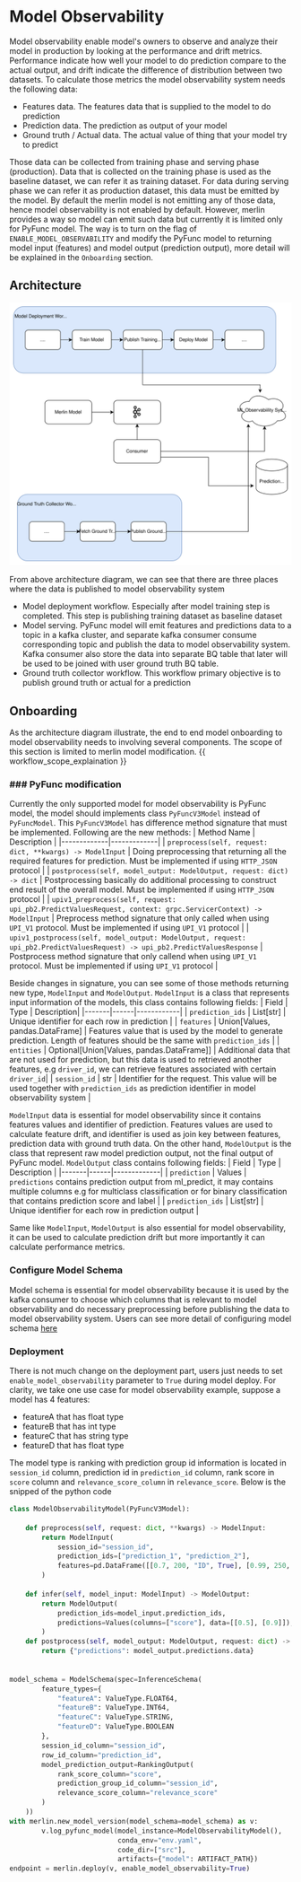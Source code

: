 <!-- page-title: Model Observability -->
# Model Observability
Model observability enable model's owners to observe and analyze their model in production by looking at the performance and drift metrics. Performance indicate how well your model to do prediction compare to the actual output, and drift indicate the difference of distribution between two datasets. To calculate those metrics the model observability system needs the following data:
* Features data. The features data that is supplied to the model to do prediction
* Prediction data. The prediction as output of your model
* Ground truth / Actual data. The actual value of thing that your model try to predict

Those data can be collected from training phase and serving phase (production). Data that is collected on the training phase is used as the baseline dataset, we can refer it as training dataset. For data during serving phase we can refer it as production dataset, this data must be emitted by the model. By default the merlin model is not emitting any of those data, hence model observability is not enabled by default. However, merlin provides a way so model can emit such data but currently it is limited only for PyFunc model. The way is to turn on the flag of `ENABLE_MODEL_OBSERVABILITY` and modify the PyFunc model to returning model input (features) and model output (prediction output), more detail will be explained in the `Onboarding` section.

## Architecture

![architecture](../../diagrams/model_observability.drawio.svg)

From above architecture diagram, we can see that there are three places where the data is published to model observability system
* Model deployment workflow. Especially after model training step is completed. This step is publishing training dataset as baseline dataset
* Model serving. PyFunc model will emit features and predictions data to a topic in a kafka cluster, and separate kafka consumer consume corresponding topic and publish the data to model observability system. Kafka consumer also store the data into separate BQ table that later will be used to be joined with user ground truth BQ table.
* Ground truth collector workflow. This workflow primary objective is to publish ground truth or actual for a prediction

## Onboarding
As the architecture diagram illustrate, the end to end model onboarding to model observability needs to involving several components. The scope of this section is limited to merlin model modification. {{ workflow_scope_explaination }}

### ### PyFunc modification
Currently the only supported model for model observability is PyFunc model, the model should implements class `PyFuncV3Model` instead of `PyFuncModel`. This `PyFuncV3Model` has difference method signature that must be implemented. Following are the new methods:
| Method Name | Description |
|-------------|-------------|
| `preprocess(self, request: dict, **kwargs) -> ModelInput` | Doing preprocessing that returning all the required features for prediction. Must be implemented if using `HTTP_JSON` protocol |
| `postprocess(self, model_output: ModelOutput, request: dict) -> dict` | Postprocessing basically do additional processing to construct end result of the overall model. Must be implemented if using `HTTP_JSON` protocol |
| `upiv1_preprocess(self, request: upi_pb2.PredictValuesRequest, context: grpc.ServicerContext) -> ModelInput` | Preprocess method signature that only called when using `UPI_V1` protocol. Must be implemented if using `UPI_V1` protocol |
| `upiv1_postprocess(self, model_output: ModelOutput, request: upi_pb2.PredictValuesRequest) -> upi_pb2.PredictValuesResponse` | Postprocess method signature that only callend when using `UPI_V1` protocol. Must be implemented if using `UPI_V1` protocol |

Beside changes in signature, you can see some of those methods returning new type, `ModelInput` and `ModelOutput`. `ModelInput` is a class that represents input information of the models, this class contains following fields:
| Field | Type | Description|
|-------|------|------------|
| `prediction_ids` | List[str] | Unique identifier for each row in prediction |
| `features` | Union[Values, pandas.DataFrame] | Features value that is used by the model to generate prediction. Length of features should be the same with `prediction_ids` | 
| `entities` | Optional[Union[Values, pandas.DataFrame]] | Additional data that are not used for prediction, but this data is used to retrieved another features, e.g `driver_id`, we can retrieve features associated with certain `driver_id`|
| `session_id` | str | Identifier for the request. This value will be used together with `prediction_ids` as prediction identifier in model observability system  |

`ModelInput` data is essential for model observability since it contains features values and identifier of prediction. Features values are used to calculate feature drift, and identifier is used as join key between features, prediction data with ground truth data. On the other hand, `ModelOutput` is the class that represent raw model prediction output, not the final output of PyFunc model. `ModelOutput` class contains following fields:
| Field | Type | Description |
|-------|------|-------------|
| `prediction` | Values | `predictions` contains prediction output from ml_predict, it may contains multiple columns e.g for multiclass classification or for binary classification that contains prediction score and label |
| `prediction_ids` | List[str] | Unique identifier for each row in prediction output |

Same like `ModelInput`, `ModelOutput` is also essential for model observability, it can be used to calculate prediction drift but more importantly it can calculate performance metrics.

### Configure Model Schema

Model schema is essential for model observability because it is used by the kafka consumer to choose which columns that is relevant to model observability and do necessary preprocessing before publishing the data to model observability system. Users can see more detail of configuring model schema [here](../templates/09_model_schema.md)

### Deployment
There is not much change on the deployment part, users just needs to set `enable_model_observability` parameter to `True` during model deploy. For clarity, we take one use case for model observability example, suppose a model has 4 features:
* featureA that has float type
* featureB that has int type
* featureC that has string type
* featureD that has float type

The model type is ranking with prediction group id information is located in `session_id` column, prediction id in `prediction_id` column, rank score in `score` column and `relevance_score_column` in `relevance_score`. Below is the snipped of the python code

```python
class ModelObservabilityModel(PyFuncV3Model):

    def preprocess(self, request: dict, **kwargs) -> ModelInput:
        return ModelInput(
            session_id="session_id",
            prediction_ids=["prediction_1", "prediction_2"],
            features=pd.DataFrame([[0.7, 200, "ID", True], [0.99, 250, "SG", False]], columns=["featureA", "featureB", "featureC", "featureD"]),
        )

    def infer(self, model_input: ModelInput) -> ModelOutput:
        return ModelOutput(
            prediction_ids=model_input.prediction_ids,
            predictions=Values(columns=["score"], data=[[0.5], [0.9]]),
        )
    def postprocess(self, model_output: ModelOutput, request: dict) -> dict:
        return {"predictions": model_output.predictions.data}


model_schema = ModelSchema(spec=InferenceSchema(
        feature_types={
            "featureA": ValueType.FLOAT64,
            "featureB": ValueType.INT64,
            "featureC": ValueType.STRING,
            "featureD": ValueType.BOOLEAN
        },
        session_id_column="session_id",
        row_id_column="prediction_id",
        model_prediction_output=RankingOutput(
            rank_score_column="score",
            prediction_group_id_column="session_id",
            relevance_score_column="relevance_score"
        )
    ))
with merlin.new_model_version(model_schema=model_schema) as v:
        v.log_pyfunc_model(model_instance=ModelObservabilityModel(),
                           conda_env="env.yaml",
                           code_dir=["src"],
                           artifacts={"model": ARTIFACT_PATH})
endpoint = merlin.deploy(v, enable_model_observability=True)
```
